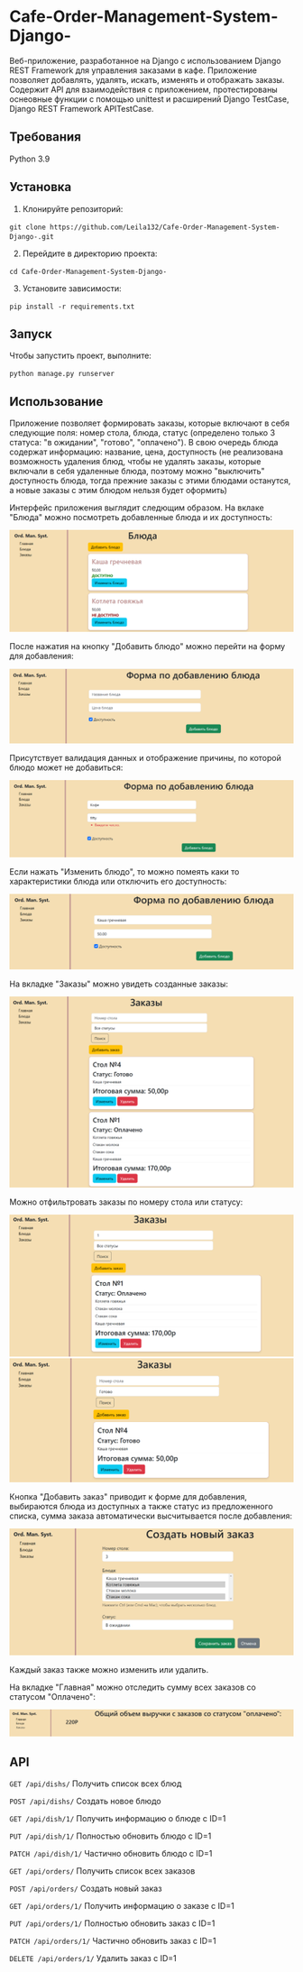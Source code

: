 # Cafe-Order-Management-System-Django-

Веб-приложение, разработанное на Django с использованием Django REST Framework для управления заказами в кафе. Приложение позволяет добавлять, удалять, искать, изменять и отображать заказы. Содержит API для взаимодействия с приложением, протестированы оснеовные функции с помощью unittest и расширений Django TestCase, Django REST Framework APITestCase.

## Требования

Python 3.9

## Установка

1. Клонируйте репозиторий:

`git clone https://github.com/Leila132/Cafe-Order-Management-System-Django-.git`

2. Перейдите в директорию проекта:

`cd Cafe-Order-Management-System-Django-`

3. Установите зависимости:

`pip install -r requirements.txt`

## Запуск

Чтобы запустить проект, выполните:

`python manage.py runserver`

## Использование

Приложение позволяет формировать заказы, которые включают в себя следующие поля: номер стола, блюда, статус (определено только 3 статуса: "в ожидании", "готово", "оплачено"). В свою очередь блюда содержат информацию: название, цена, доступность (не реализована возможность удаления блюд, чтобы не удалять заказы, которые включали в себя удаленные блюда, поэтому можно "выключить" доступность блюда, тогда прежние заказы с этими блюдами останутся, а новые заказы с этим блюдом нельзя будет оформить)

Интерфейс приложения выглядит следющим образом. На вклаке "Блюда" можно посмотреть добавленные блюда и их доступность:

![](images/dishs.png)

После нажатия на кнопку "Добавить блюдо" можно перейти на форму для добавления:

![](images/add_dish.png)

Присутствует валидация данных и отображение причины, по которой блюдо может не добавиться:

![](images/add_dish_er.png)

Если нажать "Изменить блюдо", то можно помеять каки то характеристики блюда или отключить его доступность:

![](images/update_dish.png)

На вкладке "Заказы" можно увидеть созданные заказы:

![](images/orders.png)

Можно отфильтровать заказы по номеру стола или статусу:

![](images/filter1.png)
![](images/filter2.png)

Кнопка "Добавить заказ" приводит к форме для добавления, выбираются блюда из доступных а также статус из предложенного списка, сумма заказа автоматически высчитывается после добавления:

![](images/add_order.png)

Каждый заказ также можно изменить или удалить.

На вкладке "Главная" можно отследить сумму всех заказов со статусом "Оплачено":

![](images/main.png)

## API

`GET /api/dishs/` Получить список всех блюд 

`POST /api/dishs/` Создать новое блюдо 

`GET /api/dish/1/` Получить информацию о блюде с ID=1 

`PUT /api/dish/1/` Полностью обновить блюдо с ID=1 

`PATCH /api/dish/1/` Частично обновить блюдо с ID=1 


`GET /api/orders/` Получить список всех заказов 

`POST /api/orders/` Создать новый заказ 

`GET /api/orders/1/` Получить информацию о заказе с ID=1 

`PUT /api/orders/1/` Полностью обновить заказ с ID=1 

`PATCH /api/orders/1/` Частично обновить заказ с ID=1 

`DELETE /api/orders/1/` Удалить заказ с ID=1 